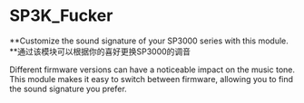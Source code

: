 # SP3K_Fucker

**Customize the sound signature of your SP3000 series with this module.
**通过该模块可以根据你的喜好更换SP3000的调音  

Different firmware versions can have a noticeable impact on the music tone.   
This module makes it easy to switch between firmware, allowing you to find the sound signature you prefer.  
